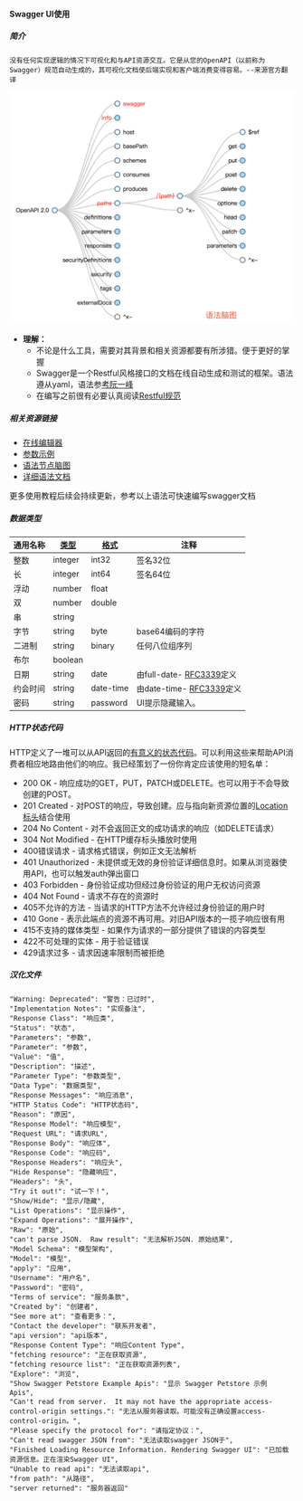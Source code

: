 #### Swagger UI使用



##### 简介

```
没有任何实现逻辑的情况下可视化和与API资源交互。它是从您的OpenAPI（以前称为Swagger）规范自动生成的，其可视化文档使后端实现和客户端消费变得容易。--来源官方翻译
```

![image-20180721110001644](imgs/image-20180721110001644.png)

- **理解：**
  - 不论是什么工具，需要对其背景和相关资源都要有所涉猎。便于更好的掌握
  - Swagger是一个Restful风格接口的文档在线自动生成和测试的框架。语法遵从yaml，语法参[考阮一峰](http://www.ruanyifeng.com/blog/2016/07/yaml.html?f=tt)
  - 在编写之前很有必要认真阅读[Restful规范](https://www.vinaysahni.com/best-practices-for-a-pragmatic-restful-api)

##### 相关资源链接

- [在线编辑器](https://editor.swagger.io/)
- [参数示例](https://swagger.io/docs/specification/describing-parameters/)
- [语法节点脑图](http://openapi-map.apihandyman.io/?version=2.0)
- [详细语法文档](https://swagger.io/specification/)

 更多使用教程后续会持续更新，参考以上语法可快速编写swagger文档

##### 数据类型

| 通用名称 | [类型](https://swagger.io/specification/#dataTypes) | [格式](https://swagger.io/specification/#dataTypeFormat) | 注释                                                         |
| -------- | --------------------------------------------------- | -------------------------------------------------------- | ------------------------------------------------------------ |
| 整数     | integer                                             | int32                                                    | 签名32位                                                     |
| 长       | integer                                             | int64                                                    | 签名64位                                                     |
| 浮动     | number                                              | float                                                    |                                                              |
| 双       | number                                              | double                                                   |                                                              |
| 串       | string                                              |                                                          |                                                              |
| 字节     | string                                              | byte                                                     | base64编码的字符                                             |
| 二进制   | string                                              | binary                                                   | 任何八位组序列                                               |
| 布尔     | boolean                                             |                                                          |                                                              |
| 日期     | string                                              | date                                                     | 由full-date- [RFC3339](https://xml2rfc.ietf.org/public/rfc/html/rfc3339.html#anchor14)定义 |
| 约会时间 | string                                              | date-time                                                | 由date-time- [RFC3339](https://xml2rfc.ietf.org/public/rfc/html/rfc3339.html#anchor14)定义 |
| 密码     | string                                              | password                                                 | UI提示隐藏输入。                                             |

##### HTTP状态代码

HTTP定义了一堆可以从API返回的[有意义的状态代码](http://en.wikipedia.org/wiki/List_of_HTTP_status_codes)。可以利用这些来帮助API消费者相应地路由他们的响应。我已经策划了一份你肯定应该使用的短名单：

- 200 OK - 响应成功的GET，PUT，PATCH或DELETE。也可以用于不会导致创建的POST。
- 201 Created - 对POST的响应，导致创建。应与指向新资源位置的[Location标头](http://www.w3.org/Protocols/rfc2616/rfc2616-sec14.html#sec14.30)结合使用
- 204 No Content - 对不会返回正文的成功请求的响应（如DELETE请求）
- 304 Not Modified - 在HTTP缓存标头播放时使用
- 400错误请求 - 请求格式错误，例如正文无法解析
- 401 Unauthorized - 未提供或无效的身份验证详细信息时。如果从浏览器使用API，也可以触发auth弹出窗口
- 403 Forbidden - 身份验证成功但经过身份验证的用户无权访问资源
- 404 Not Found - 请求不存在的资源时
- 405不允许的方法 - 当请求的HTTP方法不允许经过身份验证的用户时
- 410 Gone - 表示此端点的资源不再可用。对旧API版本的一揽子响应很有用
- 415不支持的媒体类型 - 如果作为请求的一部分提供了错误的内容类型
- 422不可处理的实体 - 用于验证错误
- 429请求过多 - 请求因速率限制而被拒绝





##### 汉化文件

```
"Warning: Deprecated": "警告：已过时",
"Implementation Notes": "实现备注",
"Response Class": "响应类",
"Status": "状态",
"Parameters": "参数",
"Parameter": "参数",
"Value": "值",
"Description": "描述",
"Parameter Type": "参数类型",
"Data Type": "数据类型",
"Response Messages": "响应消息",
"HTTP Status Code": "HTTP状态码",
"Reason": "原因",
"Response Model": "响应模型",
"Request URL": "请求URL",
"Response Body": "响应体",
"Response Code": "响应码",
"Response Headers": "响应头",
"Hide Response": "隐藏响应",
"Headers": "头",
"Try it out!": "试一下！",
"Show/Hide": "显示/隐藏",
"List Operations": "显示操作",
"Expand Operations": "展开操作",
"Raw": "原始",
"can't parse JSON.  Raw result": "无法解析JSON. 原始结果",
"Model Schema": "模型架构",
"Model": "模型",
"apply": "应用",
"Username": "用户名",
"Password": "密码",
"Terms of service": "服务条款",
"Created by": "创建者",
"See more at": "查看更多：",
"Contact the developer": "联系开发者",
"api version": "api版本",
"Response Content Type": "响应Content Type",
"fetching resource": "正在获取资源",
"fetching resource list": "正在获取资源列表",
"Explore": "浏览",
"Show Swagger Petstore Example Apis": "显示 Swagger Petstore 示例 Apis",
"Can't read from server.  It may not have the appropriate access-control-origin settings.": "无法从服务器读取。可能没有正确设置access-control-origin。",
"Please specify the protocol for": "请指定协议：",
"Can't read swagger JSON from": "无法读取swagger JSON于",
"Finished Loading Resource Information. Rendering Swagger UI": "已加载资源信息。正在渲染Swagger UI",
"Unable to read api": "无法读取api",
"from path": "从路径",
"server returned": "服务器返回"
```

